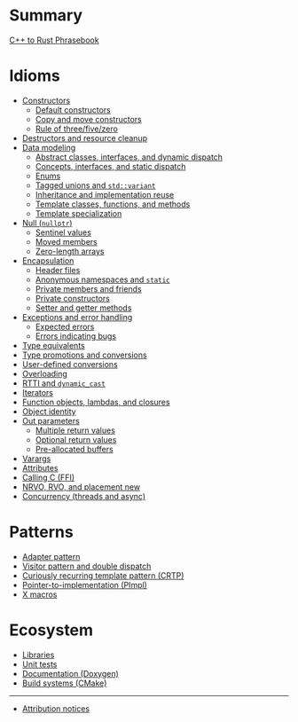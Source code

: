 # Summary

[C++ to Rust Phrasebook](./title-page.md)

# Idioms

- [Constructors](./idioms/constructors.md)
  - [Default constructors](./idioms/constructors/default_constructors.md)
  - [Copy and move constructors](./idioms/constructors/copy_and_move_constructors.md)
  - [Rule of three/five/zero](./idioms/constructors/rule_of_three_five_zero.md)
  <!-- - [Separate construction and initialization](./idioms/constructors/partial_initialzation.md) -->
- [Destructors and resource cleanup](./idioms/destructors.md)
- [Data modeling](./idioms/data_modeling.md)
  - [Abstract classes, interfaces, and dynamic dispatch](./idioms/data_modeling/abstract_classes.md)
  - [Concepts, interfaces, and static dispatch](./idioms/data_modeling/concepts.md)
  - [Enums](./idioms/data_modeling/enums.md)
  - [Tagged unions and `std::variant`](./idioms/data_modeling/tagged_unions.md)
  - [Inheritance and implementation reuse](./idioms/data_modeling/inheritance_and_reuse.md)
  - [Template classes, functions, and methods](./idioms/data_modeling/templates.md)
  - [Template specialization](./idioms/data_modeling/template_specialization.md)
- [Null (`nullptr`)](./idioms/null.md)
  - [Sentinel values](./idioms/null/sentinel_values.md)
  - [Moved members](./idioms/null/moved_members.md)
  - [Zero-length arrays](./idioms/null/zero_length_arrays.md)
- [Encapsulation](./idioms/encapsulation.md)
  - [Header files](./idioms/encapsulation/headers.md)
  - [Anonymous namespaces and `static`](./idioms/encapsulation/anonymous_namespaces.md)
  - [Private members and friends](./idioms/encapsulation/private_and_friends.md)
  - [Private constructors](./idioms/encapsulation/private_constructors.md)
  - [Setter and getter methods](./idioms/encapsulation/setters_and_getters.md)
- [Exceptions and error handling](./idioms/exceptions.md)
  - [Expected errors](./idioms/exceptions/expected_errors.md)
  - [Errors indicating bugs]()
- [Type equivalents](./idioms/type_equivalents.md)
- [Type promotions and conversions](./idioms/promotions_and_conversions.md)
- [User-defined conversions](./idioms/user-defined_conversions.md)
- [Overloading](./idioms/overloading.md)
- [RTTI and `dynamic_cast`](./idioms/rtti.md)
- [Iterators]()
- [Function objects, lambdas, and closures]()
- [Object identity](./idioms/object_identity.md)
- [Out parameters](./idioms/out_params.md)
  - [Multiple return values](./idioms/out_params/multiple_return.md)
  - [Optional return values](./idioms/out_params/optional_return.md)
  - [Pre-allocated buffers](./idioms/out_params/pre-allocated_buffers.md)
- [Varargs]()
- [Attributes]()
- [Calling C (FFI)]()
- [NRVO, RVO, and placement new]()
- [Concurrency (threads and async)]()

# Patterns

- [Adapter pattern]()
- [Visitor pattern and double dispatch]()
- [Curiously recurring template pattern (CRTP)](./patterns/crtp.md)
- [Pointer-to-implementation (PImpl)]()
- [X macros]()

# Ecosystem

- [Libraries](./etc/libraries.md)
- [Unit tests]()
- [Documentation (Doxygen)]()
- [Build systems (CMake)]()

---

- [Attribution notices](./notices.md)
